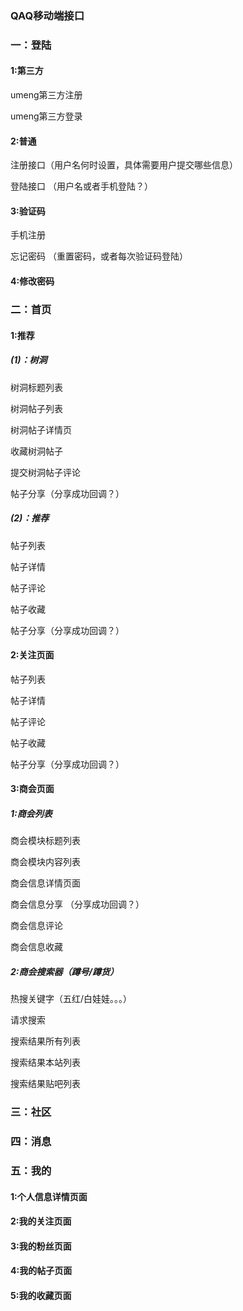 ### QAQ移动端接口 
### 一：登陆 
#### 1:第三方

umeng第三方注册

umeng第三方登录
#### 2:普通

注册接口（用户名何时设置，具体需要用户提交哪些信息）

登陆接口 （用户名或者手机登陆？）
#### 3:验证码

手机注册

忘记密码 （重置密码，或者每次验证码登陆）
#### 4:修改密码

### 二：首页 
#### 1:推荐 
##### (1)：树洞

树洞标题列表

树洞帖子列表

树洞帖子详情页

收藏树洞帖子

提交树洞帖子评论

帖子分享（分享成功回调？）

##### (2)：推荐

帖子列表

帖子详情

帖子评论

帖子收藏

帖子分享（分享成功回调？）

#### 2:关注页面

帖子列表

帖子详情

帖子评论

帖子收藏

帖子分享（分享成功回调？）

#### 3:商会页面 
##### 1:商会列表

商会模块标题列表

商会模块内容列表

商会信息详情页面

商会信息分享 （分享成功回调？）

商会信息评论

商会信息收藏

##### 2:商会搜索器（蹲号/蹲货）

热搜关键字（五红/白娃娃。。。）

请求搜索

搜索结果所有列表

搜索结果本站列表

搜索结果贴吧列表

### 三：社区

### 四：消息

### 五：我的 

#### 1:个人信息详情页面 
#### 2:我的关注页面 
#### 3:我的粉丝页面 
#### 4:我的帖子页面 
#### 5:我的收藏页面